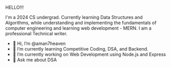 HELLO!!!

I'm a 2024 CS undergrad. Currently learning Data Structures and Algorithms, while understanding and implementing the fundamentals of computer engineering and learning web development - MERN. I am a professional Technical writer.

- 👋 Hi, I’m @aman7heaven
- 🌱 I’m currently learning Competitive Coding, DSA, and Backend.
- 🔭 I’m currently working on Web Development using Node.js and Express
- 💬 Ask me about DSA


                     

<!---
aman7heaven/aman7heaven is a ✨ special ✨ repository because its `README.md` (this file) appears on your GitHub profile.
You can click the Preview link to take a look at your changes.
--->
